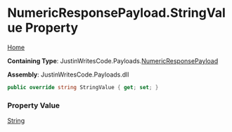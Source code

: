 # NumericResponsePayload\.StringValue Property

[Home](../../../README.md)

**Containing Type**: JustinWritesCode\.Payloads\.[NumericResponsePayload](../README.md)

**Assembly**: JustinWritesCode\.Payloads\.dll

```csharp
public override string StringValue { get; set; }
```

### Property Value

[String](https://docs.microsoft.com/en-us/dotnet/api/system.string)

